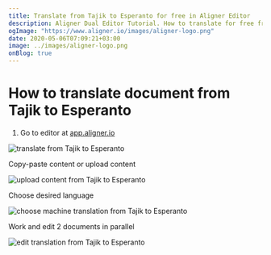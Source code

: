 ```yaml
---
title: Translate from Tajik to Esperanto for free in Aligner Editor
description: Aligner Dual Editor Tutorial. How to translate for free from Tajik to Esperanto. Aligner is multilingual document management platform. 
ogImage: "https://www.aligner.io/images/aligner-logo.png"
date: 2020-05-06T07:09:21+03:00
image: ../images/aligner-logo.png
onBlog: true
---
```


# How to translate document from Tajik to Esperanto

1. Go to editor at [app.aligner.io](https://app.aligner.io "Aligner App web page")

![translate from Tajik to Esperanto](../aligner-blank-editor.png "translate from Tajik to Esperanto")

Copy-paste content or upload content

![upload content from Tajik to Esperanto](../aligner-uploaded-document.png "upload content from Tajik to Esperanto")

Choose desired language

![choose machine translation from Tajik to Esperanto](../aligner-language-dropdown.png "choose machine translation from Tajik to Esperanto")

Work and edit 2 documents in parallel

![edit translation from Tajik to Esperanto](../aligner-double-sitded-editor.png "edit translation from Tajik to Esperanto")

